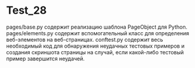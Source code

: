 # Test_28
pages/base.py содержит реализацию шаблона PageObject для Python.
pages/elements.py содержит вспомогательный класс для определения веб-элементов на веб-страницах.
conftest.py содержит весь необходимый код для обнаружения неудачных тестовых примеров и создания скриншота страницы 
на случай, если какой-либо тестовый пример завершится неудачей.
